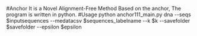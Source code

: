 #Anchor
It is a Novel Alignment-Free Method Based on the anchor, The program is written in python.
#Usage
python anchor111_main.py dna --seqs $inputsequences --medatacsv $sequences_labelname --k $k --savefolder $savefolder --epsilon $epsilon
